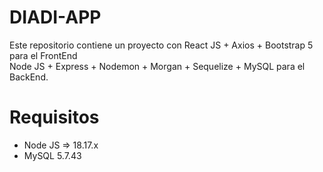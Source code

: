 # DIADI-APP

Este repositorio contiene un proyecto con React JS + Axios + Bootstrap 5 para el FrontEnd <br>
Node JS + Express + Nodemon + Morgan + Sequelize + MySQL para el BackEnd.

# Requisitos

* Node JS => 18.17.x
* MySQL 5.7.43
